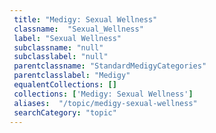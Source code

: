```yaml
--- 
 title: "Medigy: Sexual Wellness" 
 classname:  "Sexual_Wellness" 
 label: "Sexual Wellness" 
 subclassname: "null" 
 subclasslabel: "null" 
 parentclassname: "StandardMedigyCategories" 
 parentclasslabel: "Medigy" 
 equalentCollections: [] 
 collections: ['Medigy: Sexual Wellness']
 aliases:  "/topic/medigy-sexual-wellness"  
 searchCategory: "topic" 
---
```

